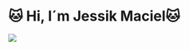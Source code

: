 # 🐱 Hi, I´m Jessik Maciel🐱
<img src="https://i.pinimg.com/originals/40/58/a3/4058a372349eaeee9cb57e06a6ba8639.gif"/> 

